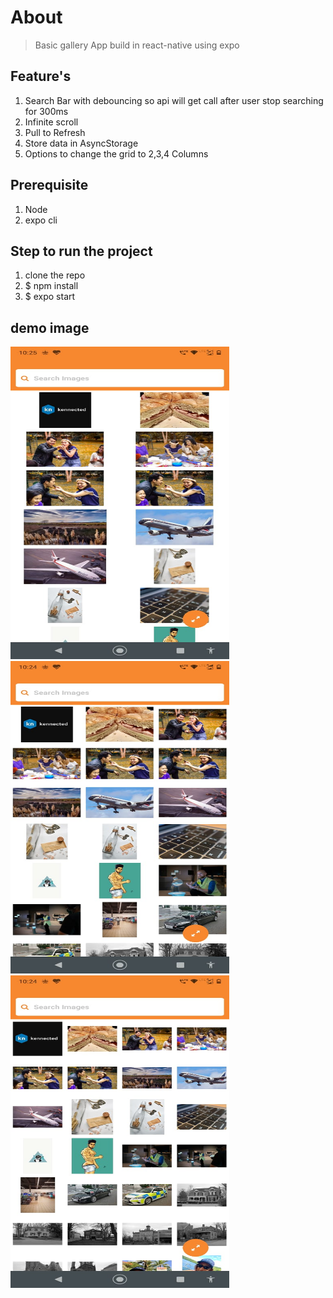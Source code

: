 # About
> Basic gallery App build in react-native using expo
## Feature's
1. Search Bar with debouncing so api will get call after user stop searching for 300ms
2. Infinite scroll 
3. Pull to Refresh
4. Store data in AsyncStorage 
5. Options to change the grid to 2,3,4 Columns

## Prerequisite
1. Node 
2. expo cli

## Step to run the project
1. clone the repo
2. $ npm install
3. $ expo start 

## demo image
<img src="Images/grid_2.jpeg" width="350" height="500">
<img src="Images/grid_3.jpeg" width="350" height="500">
<img src="Images/grid_4.jpeg" width="350" height="500">
